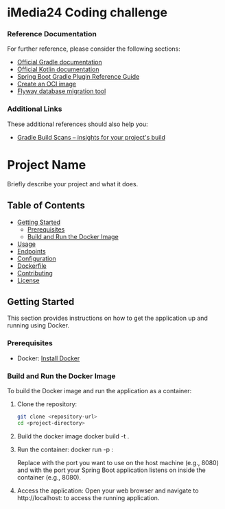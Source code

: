 # iMedia24 Coding challenge

### Reference Documentation
For further reference, please consider the following sections:

* [Official Gradle documentation](https://docs.gradle.org)
* [Official Kotlin documentation](https://kotlinlang.org/docs/home.html)
* [Spring Boot Gradle Plugin Reference Guide](https://docs.spring.io/spring-boot/docs/2.4.3/gradle-plugin/reference/html/)
* [Create an OCI image](https://docs.spring.io/spring-boot/docs/2.4.3/gradle-plugin/reference/html/#build-image)
* [Flyway database migration tool](https://flywaydb.org/documentation/)

### Additional Links
These additional references should also help you:

* [Gradle Build Scans – insights for your project's build](https://scans.gradle.com#gradle)

# Project Name

Briefly describe your project and what it does.

## Table of Contents

- [Getting Started](#getting-started)
    - [Prerequisites](#prerequisites)
    - [Build and Run the Docker Image](#build-and-run-the-docker-image)
- [Usage](#usage)
- [Endpoints](#endpoints)
- [Configuration](#configuration)
- [Dockerfile](#dockerfile)
- [Contributing](#contributing)
- [License](#license)

## Getting Started

This section provides instructions on how to get the application up and running using Docker.

### Prerequisites

- Docker: [Install Docker](https://docs.docker.com/get-docker/)

### Build and Run the Docker Image

To build the Docker image and run the application as a container:

1. Clone the repository:
   ```bash
   git clone <repository-url>
   cd <project-directory>
   
2. Build the docker image
   docker build -t <image-name> .

3. Run the container:
   docker run -p <host-port>:<container-port> <image-name>
   
   Replace <host-port> with the port you want to use on the host machine (e.g., 8080) 
   and <container-port> with the port your Spring Boot application
   listens on inside the container (e.g., 8080).

4. Access the application:
   Open your web browser and navigate to http://localhost:<host-port>
   to access the running application.